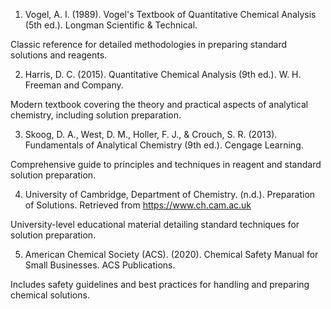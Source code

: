  1. Vogel, A. I. (1989).
Vogel's Textbook of Quantitative Chemical Analysis (5th ed.). Longman Scientific & Technical.

Classic reference for detailed methodologies in preparing standard solutions and reagents.

2. Harris, D. C. (2015).
Quantitative Chemical Analysis (9th ed.). W. H. Freeman and Company.

Modern textbook covering the theory and practical aspects of analytical chemistry, including solution preparation.

3. Skoog, D. A., West, D. M., Holler, F. J., & Crouch, S. R. (2013).
Fundamentals of Analytical Chemistry (9th ed.). Cengage Learning.

Comprehensive guide to principles and techniques in reagent and standard solution preparation.

4. University of Cambridge, Department of Chemistry. (n.d.).
Preparation of Solutions. Retrieved from https://www.ch.cam.ac.uk

University-level educational material detailing standard techniques for solution preparation.

5. American Chemical Society (ACS). (2020).
Chemical Safety Manual for Small Businesses. ACS Publications.

Includes safety guidelines and best practices for handling and preparing chemical solutions.


